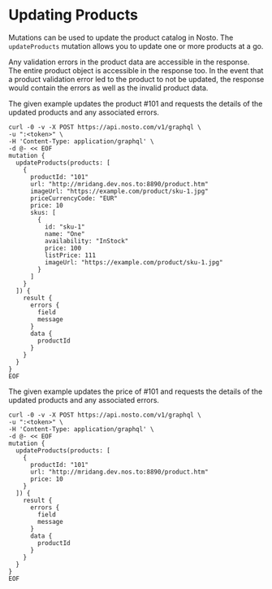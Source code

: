 # Updating Products

Mutations can be used to update the product catalog in Nosto. The `updateProducts` mutation allows you to update one or more products at a go.

Any validation errors in the product data are accessible in the response. The entire product object is accessible in the response too. In the event that a product validation error led to the product to not be updated, the response would contain the errors as well as the invalid product data.

The given example updates the product #101 and requests the details of the updated products and any associated errors.

```
curl -0 -v -X POST https://api.nosto.com/v1/graphql \
-u ":<token>" \
-H 'Content-Type: application/graphql' \
-d @- << EOF
mutation {
  updateProducts(products: [
    {
      productId: "101"
      url: "http://mridang.dev.nos.to:8890/product.htm"
      imageUrl: "https://example.com/product/sku-1.jpg"
      priceCurrencyCode: "EUR"
      price: 10
      skus: [
        {
          id: "sku-1"
          name: "One"
          availability: "InStock"
          price: 100
          listPrice: 111
          imageUrl: "https://example.com/product/sku-1.jpg"
        }
      ]
    }
  ]) {
    result {
      errors {
        field
        message
      }
      data {
        productId
      }
    }
  }
}
EOF
```

The given example updates the price of #101 and requests the details of the updated products and any associated errors.

```
curl -0 -v -X POST https://api.nosto.com/v1/graphql \
-u ":<token>" \
-H 'Content-Type: application/graphql' \
-d @- << EOF
mutation {
  updateProducts(products: [
    {
      productId: "101"
      url: "http://mridang.dev.nos.to:8890/product.htm"
      price: 10
    }
  ]) {
    result {
      errors {
        field
        message
      }
      data {
        productId
      }
    }
  }
}
EOF
```
